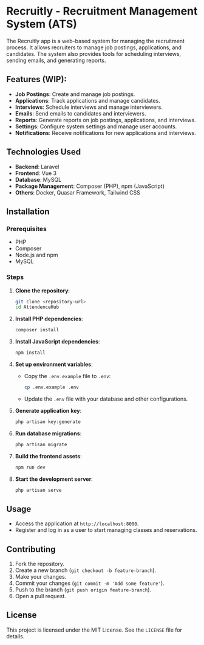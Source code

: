 # Recruitly - Recruitment Management System (ATS)

The Recruitly app is a web-based system for managing the recruitment process. It allows recruiters to manage job
postings, applications, and candidates. The system also provides tools for scheduling interviews, sending emails, and
generating reports.

## Features (WIP):

- **Job Postings**: Create and manage job postings.
- **Applications**: Track applications and manage candidates.
- **Interviews**: Schedule interviews and manage interviewers.
- **Emails**: Send emails to candidates and interviewers.
- **Reports**: Generate reports on job postings, applications, and interviews.
- **Settings**: Configure system settings and manage user accounts.
- **Notifications**: Receive notifications for new applications and interviews.

## Technologies Used

- **Backend**: Laravel
- **Frontend**: Vue 3
- **Database**: MySQL
- **Package Management**: Composer (PHP), npm (JavaScript)
- **Others**: Docker, Quasar Framework, Tailwind CSS

## Installation

### Prerequisites

- PHP
- Composer
- Node.js and npm
- MySQL

### Steps

1. **Clone the repository**:
    ```sh
    git clone <repository-url>
    cd AttendenceHub
    ```

2. **Install PHP dependencies**:
    ```sh
    composer install
    ```

3. **Install JavaScript dependencies**:
    ```sh
    npm install
    ```

4. **Set up environment variables**:
    - Copy the `.env.example` file to `.env`:
        ```sh
        cp .env.example .env
        ```
    - Update the `.env` file with your database and other configurations.

5. **Generate application key**:
    ```sh
    php artisan key:generate
    ```

6. **Run database migrations**:
    ```sh
    php artisan migrate
    ```

7. **Build the frontend assets**:
    ```sh
    npm run dev
    ```

8. **Start the development server**:
    ```sh
    php artisan serve
    ```

## Usage

- Access the application at `http://localhost:8000`.
- Register and log in as a user to start managing classes and reservations.

## Contributing

1. Fork the repository.
2. Create a new branch (`git checkout -b feature-branch`).
3. Make your changes.
4. Commit your changes (`git commit -m 'Add some feature'`).
5. Push to the branch (`git push origin feature-branch`).
6. Open a pull request.

## License

This project is licensed under the MIT License. See the `LICENSE` file for details.
